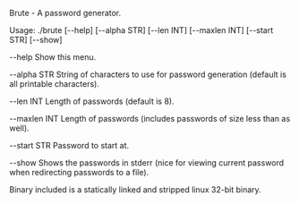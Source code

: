 Brute - A password generator.

Usage:  ./brute [--help] [--alpha STR] [--len INT] [--maxlen INT] [--start STR] [--show]

  --help        Show this menu.

  --alpha STR   String of characters to use for password generation (default is all printable characters).

  --len INT     Length of passwords (default is 8).

  --maxlen INT  Length of passwords (includes passwords of size less than as well).

  --start STR   Password to start at.

  --show        Shows the passwords in stderr (nice for viewing current password when redirecting passwords to a file).

Binary included is a statically linked and stripped linux 32-bit binary.
